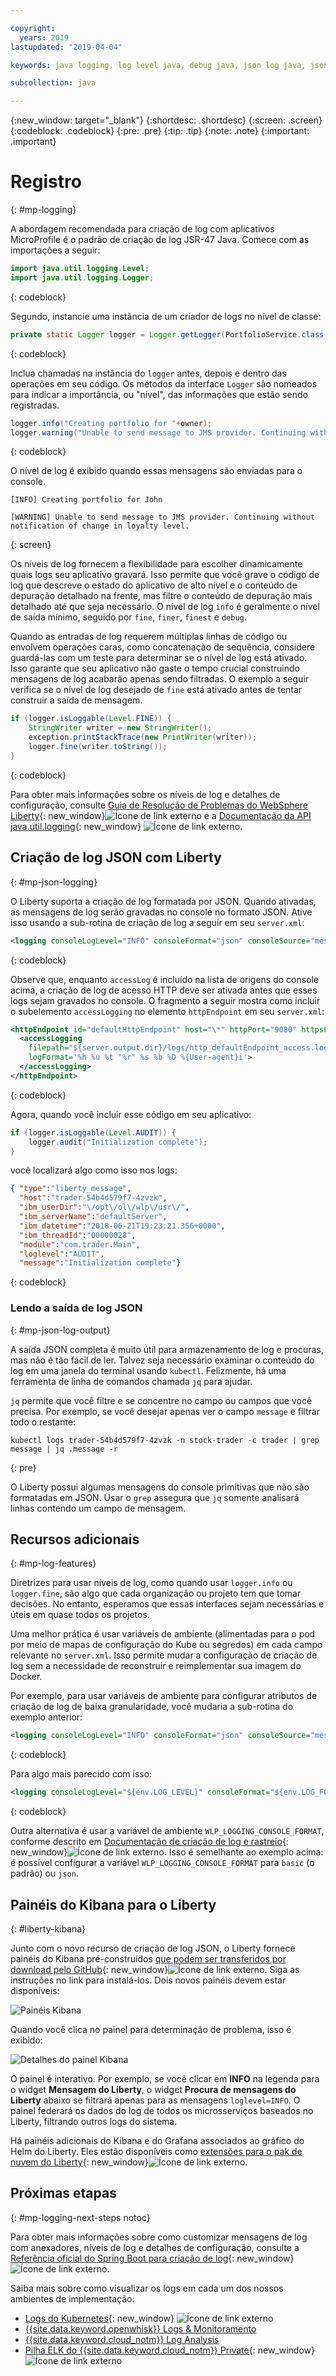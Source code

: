 ```yaml
---

copyright:
  years: 2019
lastupdated: "2019-04-04"

keywords: java logging, log level java, debug java, json log java, json log help, kibana liberty, liberty messages

subcollection: java

---
```


{:new_window: target="_blank"}
{:shortdesc: .shortdesc}
{:screen: .screen}
{:codeblock: .codeblock}
{:pre: .pre}
{:tip: .tip}
{:note: .note}
{:important: .important}

# Registro
{: #mp-logging}

A abordagem recomendada para criação de log com aplicativos MicroProfile é o padrão de criação de log JSR-47 Java. Comece com as importações a seguir:

```java
import java.util.logging.Level;
import java.util.logging.Logger;
```
{: codeblock}

Segundo, instancie uma instância de um criador de logs no nível de classe:

```java
private static Logger logger = Logger.getLogger(PortfolioService.class.getName());
```
{: codeblock}

Inclua chamadas na instância do `logger` antes, depois e dentro das operações em seu código. Os métodos da interface `Logger` são nomeados para indicar a importância, ou "nível", das informações que estão sendo registradas.

```java
logger.info("Creating portfolio for "+owner);
logger.warning("Unable to send message to JMS provider. Continuing without notification of change in loyalty level.");
```
{: codeblock}

O nível de log é exibido quando essas mensagens são enviadas para o console.

```
[INFO] Creating portfolio for John

[WARNING] Unable to send message to JMS provider. Continuing without notification of change in loyalty level.
```
{: screen}

Os níveis de log fornecem a flexibilidade para escolher dinamicamente quais logs seu aplicativo gravará. Isso permite que você grave o código de log que descreve o estado do aplicativo de alto nível e o conteúdo de depuração detalhado na frente, mas filtre o conteúdo de depuração mais detalhado até que seja necessário. O nível de log `info` é geralmente o nível de saída mínimo, seguido por `fine`, `finer`, `finest` e `debug`.

Quando as entradas de log requerem múltiplas linhas de código ou envolvem operações caras, como concatenação de sequência, considere guardá-las com um teste para determinar se o nível de log está ativado. Isso garante que seu aplicativo não gaste o tempo crucial construindo mensagens de log acabarão apenas sendo filtradas. O exemplo a seguir verifica se o nível de log desejado de `fine` está ativado antes de tentar construir a saída de mensagem.

```java
if (logger.isLoggable(Level.FINE)) {
    StringWriter writer = new StringWriter();
    exception.printStackTrace(new PrintWriter(writer));
    logger.fine(writer.toString());
}
```
{: codeblock}

Para obter mais informações sobre os níveis de log e detalhes de configuração, consulte [Guia de Resolução de Problemas do WebSphere Liberty](https://www.ibm.com/support/knowledgecenter/SSEQTP_liberty/com.ibm.websphere.wlp.doc/ae/rwlp_logging.html){: new_window}![Ícone de link externo](../icons/launch-glyph.svg "Ícone de link externo") e a [Documentação da API java.util.logging](https://docs.oracle.com/javase/8/docs/api/java/util/logging/package-summary.html){: new_window} ![Ícone de link externo](../icons/launch-glyph.svg "Ícone de link externo").

## Criação de log JSON com Liberty
{: #mp-json-logging}

O Liberty suporta a criação de log formatada por JSON. Quando ativadas, as mensagens de log serão gravadas no console no formato JSON. Ative isso usando a sub-rotina de criação de log a seguir em seu `server.xml`:

```xml
<logging consoleLogLevel="INFO" consoleFormat="json" consoleSource="message,trace,accessLog,ffdc" />
```
{: codeblock}

Observe que, enquanto `accessLog` é incluído na lista de origens do console acima, a criação de log de acesso HTTP deve ser ativada antes que esses logs sejam gravados no console. O fragmento a seguir mostra como incluir o subelemento `accessLogging` no elemento `httpEndpoint` em seu `server.xml`:

```xml
<httpEndpoint id="defaultHttpEndpoint" host="\*" httpPort="9080" httpsPort="9443">
  <accessLogging
    filepath="${server.output.dir}/logs/http_defaultEndpoint_access.log"
    logFormat='%h %u %t "%r" %s %b %D %{User-agent}i'>
  </accessLogging>
</httpEndpoint>
```
{: codeblock}

Agora, quando você incluir esse código em seu aplicativo:

```java
if (logger.isLoggable(Level.AUDIT)) {
    logger.audit("Initialization complete");
}
```

você localizará algo como isso nos logs:

```json
{ "type":"liberty_message",
  "host":"trader-54b4d579f7-4zvzk",
  "ibm_userDir":"\/opt\/ol\/wlp\/usr\/",
  "ibm_serverName":"defaultServer",
  "ibm_datetime":"2018-06-21T19:23:21.356+0000",
  "ibm_threadId":"00000028",
  "module":"com.trader.Main",
  "loglevel":"AUDIT",
  "message":"Initialization complete"}
```
{: codeblock}

### Lendo a saída de log JSON
{: #mp-json-log-output}

A saída JSON completa é muito útil para armazenamento de log e procuras, mas não é tão fácil de ler. Talvez seja necessário examinar o conteúdo do log em uma janela do terminal usando `kubectl`. Felizmente, há uma ferramenta de linha de comandos chamada `jq` para ajudar.

`jq` permite que você filtre e se concentre no campo ou campos que você precisa. Por exemplo, se você desejar apenas ver o campo `message` e filtrar todo o restante:

```
kubectl logs trader-54b4d579f7-4zvzk -n stock-trader -c trader | grep message | jq .message -r
```
{: pre}

O Liberty possui algumas mensagens do console primitivas que não são formatadas em JSON. Usar o `grep` assegura que `jq` somente analisará linhas contendo um campo de mensagem.

## Recursos adicionais
{: #mp-log-features}

Diretrizes para usar níveis de log, como quando usar `logger.info` ou `logger.fine`, são algo que cada organização ou projeto tem que tomar decisões. No entanto, esperamos que essas interfaces sejam necessárias e úteis em quase todos os projetos.

Uma melhor prática é usar variáveis de ambiente (alimentadas para o pod por meio de mapas de configuração do Kube ou segredos) em cada campo relevante no `server.xml`. Isso permite mudar a configuração de criação de log sem a necessidade de reconstruir e reimplementar sua imagem do Docker.

Por exemplo, para usar variáveis de ambiente para configurar atributos de criação de log de baixa granularidade, você mudaria a sub-rotina do exemplo anterior:

```xml
<logging consoleLogLevel="INFO" consoleFormat="json" consoleSource="message,trace,accessLog,ffdc" />
```
{: codeblock}

Para algo mais parecido com isso:

```xml
<logging consoleLogLevel="${env.LOG_LEVEL}" consoleFormat="${env.LOG_FORMAT}" consoleSource="${env.LOG_SOURCE}" />
```
{: codeblock}

Outra alternativa é usar a variável de ambiente `WLP_LOGGING_CONSOLE_FORMAT`, conforme descrito em [Documentação de criação de log e rastreio](https://www.ibm.com/support/knowledgecenter/SSEQTP_liberty/com.ibm.websphere.wlp.doc/ae/rwlp_logging.html){: new_window}![Ícone de link externo](../icons/launch-glyph.svg "Ícone de link externo"). Isso é semelhante ao exemplo acima: é possível configurar a variável `WLP_LOGGING_CONSOLE_FORMAT` para `basic` (o padrão) ou `json`.

## Painéis do Kibana para o Liberty
{: #liberty-kibana}

Junto com o novo recurso de criação de log JSON, o Liberty fornece painéis do Kibana pré-construídos [que podem ser transferidos por download pelo GitHub](https://www.ibm.com/support/knowledgecenter/en/SSEQTP_liberty/com.ibm.websphere.wlp.doc/ae/twlp_icp_json_logging.html){: new_window}![Ícone de link externo](../icons/launch-glyph.svg "Ícone de link externo"). Siga as instruções no link para instalá-los. Dois novos painéis devem estar disponíveis:

![Painéis Kibana](images/microprofile-logging-image4.png "Painéis Kibana")

Quando você clica no painel para determinação de problema, isso é exibido:

![Detalhes do painel Kibana](images/microprofile-logging-image5.png "Detalhes do painel Kibana")

O painel é interativo. Por exemplo, se você clicar em **INFO** na legenda para o widget **Mensagem do Liberty**, o widget **Procura de mensagens do Liberty** abaixo se filtrará apenas para as mensagens `loglevel=INFO`. O painel federará os dados do log de todos os microsserviços baseados no Liberty, filtrando outros logs do sistema.

Há painéis adicionais do Kibana e do Grafana associados ao gráfico do Helm do Liberty. Eles estão disponíveis como [extensões para o pak de nuvem do Liberty](https://github.com/IBM/charts/tree/master/stable/ibm-websphere-liberty/ibm_cloud_pak/pak_extensions/dashboards){: new_window}![Ícone de link externo](../icons/launch-glyph.svg "Ícone de link externo").

## Próximas etapas
{: #mp-logging-next-steps notoc}

Para obter mais informações sobre como customizar mensagens de log com anexadores, níveis de log e detalhes de configuração, consulte a [Referência oficial do Spring Boot para criação de log](https://docs.spring.io/spring-boot/docs/current/reference/html/howto-logging.html){: new_window}![Ícone de link externo](../icons/launch-glyph.svg "Ícone de link externo").

Saiba mais sobre como visualizar os logs em cada um dos nossos ambientes de implementação:

* [Logs do Kubernetes](https://kubernetes.io/docs/concepts/cluster-administration/logging/){: new_window} ![Ícone de link externo](../icons/launch-glyph.svg "Ícone de link externo")
* [{{site.data.keyword.openwhisk}} Logs & Monitoramento](/docs/openwhisk?topic=cloud-functions-openwhisk_logs#openwhisk_logs)
* [{{site.data.keyword.cloud_notm}} Log Analysis](/docs/services/CloudLogAnalysis?topic=cloudloganalysis-log_analysis_ov#log_analysis_ov)
* [Pilha ELK do {{site.data.keyword.cloud_notm}} Private](https://www.ibm.com/support/knowledgecenter/en/SSBS6K_2.1.0.2/manage_metrics/logging_elk.html){: new_window} ![Ícone de link externo](../icons/launch-glyph.svg "Ícone de link externo")
